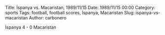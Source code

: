 Title: İspanya vs. Macaristan, 1989/11/15
Date: 1989/11/15 00:00
Category: sports
Tags: football, football scores, İspanya, Macaristan
Slug: ispanya-vs-macaristan
Author: carbonero


İspanya 4 - 0 Macaristan
